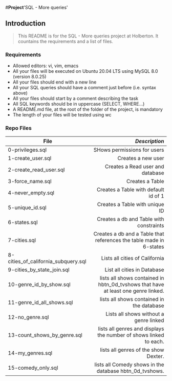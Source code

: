 #**Project**'SQL - More queries'

## Introduction
> This README is for the SQL - More queries project at Holberton. It countains the requirements and a list of files.

### Requirements
- Allowed editors: vi, vim, emacs
- All your files will be executed on Ubuntu 20.04 LTS using MySQL 8.0 (version 8.0.25)
- All your files should end with a new line
- All your SQL queries should have a comment just before (i.e. syntax above)
- All your files should start by a comment describing the task
- All SQL keywords should be in uppercase (SELECT, WHERE…)
- A README.md file, at the root of the folder of the project, is mandatory
- The length of your files will be tested using wc

### Repo Files
| **File** | *__Description__* |
|----------|----------------:|
|0-privileges.sql| SHows permissions for users|
|1-create_user.sql| Creates a new user|
|2-create_read_user.sql| Creates a Read user and database|
|3-force_name.sql| Creates a Table|
|4-never_empty.sql| Creates a Table with default id of 1|
|5-unique_id.sql| Creates a Table with unique ID|
|6-states.sql| Creates a db and Table with constraints|
|7-cities.sql| Creates a db and a Table that references the table made in 6-states|
|8-cities_of_california_subquery.sql| Lists all cities of California|
|9-cities_by_state_join.sql| List all cities in Database|
|10-genre_id_by_show.sql| lists all shows contained in hbtn_0d_tvshows that have at least one genre linked.|
|11-genre_id_all_shows.sql|  lists all shows contained in the database|
|12-no_genre.sql| Lists all shows without a genre linked|
|13-count_shows_by_genre.sql| lists all genres and displays the number of shows linked to each.|
|14-my_genres.sql| lists all genres of the show Dexter.|
|15-comedy_only.sql| lists all Comedy shows in the database hbtn_0d_tvshows.|